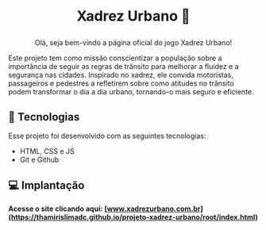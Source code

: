 # <p align="center"> Xadrez Urbano 🌆 </p>

<p align="center"> Olá, seja bem-vindo a página oficial do jogo Xadrez Urbano! </p>

Este projeto tem como missão conscientizar a população sobre a importância de seguir as regras de trânsito para melhorar a fluidez e a segurança nas cidades. Inspirado no xadrez, ele convida motoristas, passageiros e pedestres a refletirem sobre como atitudes no trânsito podem transformar o dia a dia urbano, tornando-o mais seguro e eficiente.

## 🚀 Tecnologias
Esse projeto foi desenvolvido com as seguintes tecnologias:
- HTML, CSS e JS
- Git e Github

## 💻 Implantação
<b> Acesse o site clicando aqui: [www.xadrezurbano.com.br](https://thamirislimadc.github.io/projeto-xadrez-urbano/root/index.html)</b>
